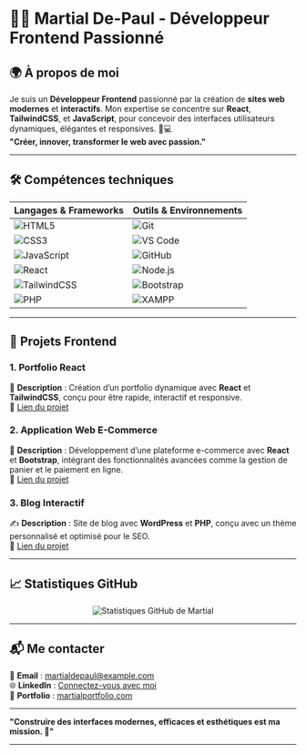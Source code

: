 # 👨‍💻 **Martial De-Paul** - Développeur Frontend Passionné

## 🌍 **À propos de moi**
Je suis un **Développeur Frontend** passionné par la création de **sites web modernes** et **interactifs**. Mon expertise se concentre sur **React**, **TailwindCSS**, et **JavaScript**, pour concevoir des interfaces utilisateurs dynamiques, élégantes et responsives. 🎨💻  
**"Créer, innover, transformer le web avec passion."**

---

## 🛠️ **Compétences techniques**

| **Langages & Frameworks**        | **Outils & Environnements**           |
|----------------------------------|---------------------------------------|
| ![HTML5](https://img.shields.io/badge/-HTML5-E34F26?logo=html5&logoColor=white) | ![Git](https://img.shields.io/badge/-Git-F05032?logo=git&logoColor=white) |
| ![CSS3](https://img.shields.io/badge/-CSS3-1572B6?logo=css3&logoColor=white) | ![VS Code](https://img.shields.io/badge/-VS_Code-007ACC?logo=visual-studio-code&logoColor=white) |
| ![JavaScript](https://img.shields.io/badge/-JavaScript-F7DF1E?logo=javascript&logoColor=black) | ![GitHub](https://img.shields.io/badge/-GitHub-181717?logo=github&logoColor=white) |
| ![React](https://img.shields.io/badge/-React-61DAFB?logo=react&logoColor=black) | ![Node.js](https://img.shields.io/badge/-Node.js-339933?logo=node.js&logoColor=white) |
| ![TailwindCSS](https://img.shields.io/badge/-TailwindCSS-38B2AC?logo=tailwind-css&logoColor=white) | ![Bootstrap](https://img.shields.io/badge/-Bootstrap-7952B3?logo=bootstrap&logoColor=white) |
| ![PHP](https://img.shields.io/badge/-PHP-777BB4?logo=php&logoColor=white) | ![XAMPP](https://img.shields.io/badge/-XAMPP-FB7A24?logo=xampp&logoColor=white) |

---

## 🚀 **Projets Frontend**

### **1. Portfolio React**  
🎨 **Description** : Création d’un portfolio dynamique avec **React** et **TailwindCSS**, conçu pour être rapide, interactif et responsive.  
🔗 [Lien du projet](https://martialportfolio.com)  

### **2. Application Web E-Commerce**  
🛒 **Description** : Développement d’une plateforme e-commerce avec **React** et **Bootstrap**, intégrant des fonctionnalités avancées comme la gestion de panier et le paiement en ligne.  
🔗 [Lien du projet](https://martialecommerce.com)  

### **3. Blog Interactif**  
✍️ **Description** : Site de blog avec **WordPress** et **PHP**, conçu avec un thème personnalisé et optimisé pour le SEO.  
🔗 [Lien du projet](https://martialblog.com)  

---

## 📈 **Statistiques GitHub**
<p align="center">
  <img src="https://github-readme-stats.vercel.app/api?username=Martialdepaul&show_icons=true&theme=radical" alt="Statistiques GitHub de Martial">
</p>

---

## 📬 **Me contacter**
📧 **Email** : martialdepaul@example.com  
🌐 **LinkedIn** : [Connectez-vous avec moi](https://www.linkedin.com/in/martialdepaul)  
💼 **Portfolio** : [martialportfolio.com](https://martialportfolio.com)

---

**"Construire des interfaces modernes, efficaces et esthétiques est ma mission. 🚀"**

---
